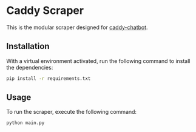 # Caddy Scraper

This is the modular scraper designed for [caddy-chatbot](https://github.com/i-dot-ai/caddy-chatbot).

## Installation

With a virtual environment activated, run the following command to install the dependencies:

```bash
pip install -r requirements.txt
```

## Usage

To run the scraper, execute the following command:

```bash
python main.py
```
